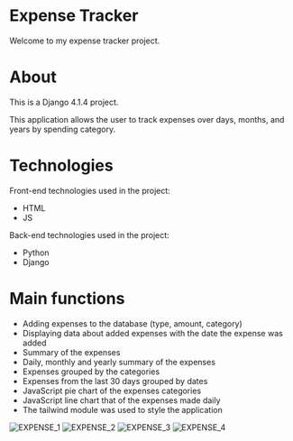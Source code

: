 # Expense Tracker

Welcome to my expense tracker project.


# About

This is a Django 4.1.4 project.

This application allows the user to track expenses over days, months, and years by spending category. 

# Technologies

Front-end technologies used in the project:
- HTML
- JS

Back-end technologies used in the project:
- Python
- Django

# Main functions

- Adding expenses to the database (type, amount, category)
- Displaying data about added expenses with the date the expense was added
- Summary of the expenses
- Daily, monthly and yearly summary of the expenses
- Expenses grouped by the categories
- Expenses from the last 30 days grouped by dates
- JavaScript pie chart of the expenses categories
- JavaScript line chart that of the expenses made daily
- The tailwind module was used to style the application

![EXPENSE_1](https://github.com/PiotrWirth/Expense_Tracker/assets/26605945/de1bf203-d072-45a6-93e0-2d1450218491)
![EXPENSE_2](https://github.com/PiotrWirth/Expense_Tracker/assets/26605945/d328c492-5911-4de0-8f18-190819397dec)
![EXPENSE_3](https://github.com/PiotrWirth/Expense_Tracker/assets/26605945/5193119a-fec9-4023-be64-2509d54d4208)
![EXPENSE_4](https://github.com/PiotrWirth/Expense_Tracker/assets/26605945/bc058c95-413b-4f27-b6d2-8307683f4775)
